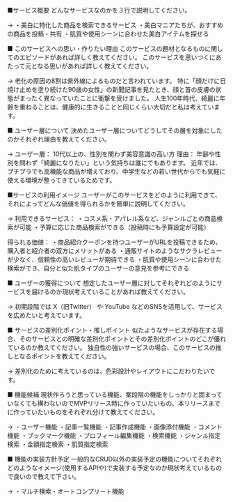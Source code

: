 ■サービス概要
どんなサービスなのかを３行で説明してください。

→
・美白に特化した商品を検索できるサービス
・美白マニアたちが、おすすめの商品を投稿・共有
・肌質や使用シーンに合わせた美白アイテムを探せる

■ このサービスへの思い・作りたい理由
このサービスの題材となるものに関してのエピソードがあれば詳しく教えてください。
このサービスを思いつくにあたって元となる思いがあれば詳しく教えてください。

→
老化の原因の8割は紫外線によるものだと言われています。
特に「顔だけに日焼け止めを塗り続けた90歳の女性」の新聞記事を見たとき、顔と首の皮膚の状態がまったく異なっていたことに衝撃を受けました。
人生100年時代、綺麗に年齢を重ねることは、健康的に生きることと同じくらい大切だと私は考えています。

■ ユーザー層について
決めたユーザー層についてどうしてその層を対象にしたのかそれぞれ理由を教えてください。

→
ユーザー層：
10代以上の、性別を問わず美容意識の高い方
理由：
年齢や性別を問わず「綺麗になりたい」という気持ちは誰にでもあります。
近年では、プチプラでも高機能な商品が増えており、中学生などの若い世代からでも気軽に使える環境が整ってきているためです。

■サービスの利用イメージ
ユーザーがこのサービスをどのように利用できて、それによってどんな価値を得られるかを簡単に説明してください。

→
利用できるサービス：
・コスメ系・アパレル系など、ジャンルごとの商品検索が可能
・予算に応じた商品検索ができる（投稿時にも予算設定が可能）

得られる価値：
・商品紹介クーポンを持つユーザーがURLを投稿できるため、購入者と紹介者の双方にメリットがある
・通販サイトのようなサクラレビューが少なく、信頼性の高いレビューが期待できる
・肌質や使用シーンに合わせた検索ができ、自分と似た肌タイプのユーザーの意見を参考にできる

■ ユーザーの獲得について
想定したユーザー層に対してそれぞれどのようにサービスを届けるのか現状考えていることがあれば教えてください。

→
初期段階では X（旧Twitter） や YouTube などのSNSを活用して、サービスを広めたいと考えています。

■ サービスの差別化ポイント・推しポイント
似たようなサービスが存在する場合、そのサービスとの明確な差別化ポイントとその差別化ポイントのどこが優れているのか教えてください。
独自性の強いサービスの場合、このサービスの推しとなるポイントを教えてください。

→
差別化のために考えているのは、色彩設計やレイアウトにこだわりたいです。

■ 機能候補
現状作ろうと思っている機能、案段階の機能をしっかりと固まっていなくても構わないのでMVPリリース時に作っていたいもの、本リリースまでに作っていたいものをそれぞれ分けて教えてください。

→
・ユーザー機能
・記事一覧機能
・記事作成機能
・画像添付機能
・コメント機能
・ブックマーク機能
・プロフィール編集機能
・検索機能
・ジャンル指定検索
・金額指定検索
・肌質指定検索

■ 機能の実装方針予定
一般的なCRUD以外の実装予定の機能についてそれぞれどのようなイメージ(使用するAPIや)で実装する予定なのか現状考えているもので良いので教えて下さい。

→
・マルチ検索・オートコンプリート機能

